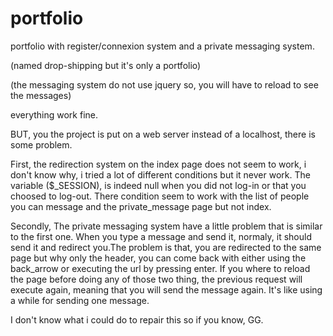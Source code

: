 # portfolio
portfolio with register/connexion system and a private messaging system.

(named drop-shipping but it's only a portfolio)

(the messaging system do not use jquery so, you will have to reload to see the messages)

everything work fine.

BUT, you the project is put on a web server instead of a localhost, there is some problem.

First, the redirection system on the index page does not seem to work, i don't know why, i tried a lot of different conditions but
it never work. The variable ($_SESSION), is indeed null when you did not log-in or that you choosed to log-out.
There condition seem to work with the list of people you can message and the private_message page but not index.

Secondly, The private messaging system have a little problem that is similar to the first one. When you type a message and send it,
normaly, it should send it and redirect you.The problem is that, you are redirected to the same page but why only the header, you can come back with either
using the back_arrow or executing the url by pressing enter.
If you where to reload the page before doing any of those two thing, the previous request will execute again, meaning that you will send the message again.
It's like using a while for sending one message.

I don't know what i could do to repair this so if you know, GG.
